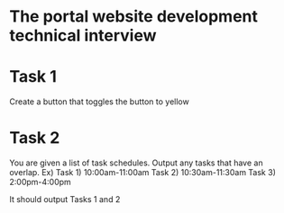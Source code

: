 # The portal website development technical interview

# Task 1
Create a button that toggles the button to yellow

# Task 2
You are given a list of task schedules. Output any tasks that have an overlap.
Ex) 
Task 1) 10:00am-11:00am
Task 2) 10:30am-11:30am
Task 3) 2:00pm-4:00pm

It should output Tasks 1 and 2
